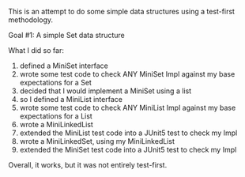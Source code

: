 This is an attempt to do some simple data structures using a test-first methodology.

Goal #1: A simple Set data structure

What I did so far:
1) defined a MiniSet interface
2) wrote some test code to check ANY MiniSet Impl against my base expectations for a Set
3) decided that I would implement a MiniSet using a list
4) so I defined a MiniList interface
5) wrote some test code to check ANY MiniList Impl against my base expectations for a List
6) wrote a MiniLinkedList
7) extended the MiniList test code into a JUnit5 test to check my Impl
8) wrote a MiniLinkedSet, using my MiniLinkedList
9) extended the MiniSet test code into a JUnit5 test to check my Impl

Overall, it works, but it was not entirely test-first.